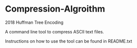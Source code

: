 # Compression-Algroithm
2018 Huffman Tree Encoding

A command line tool to compress ASCII text files.

Instructions on how to use the tool can be found in README.txt
